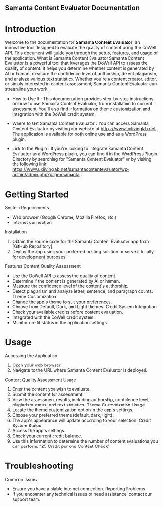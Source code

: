 ## Samanta Content Evaluator Documentation

# Introduction

Welcome to the documentation for **Samanta Content Evaluator**, an innovative tool designed to evaluate the quality of content using the DoWell API. This document will guide you through the setup, features, and usage of the application.
What is Samanta Content Evaluator
Samanta Content Evaluator is a powerful tool that leverages the DoWell API to assess the quality of content. It helps you determine whether content is generated by AI or human, measure the confidence level of authorship, detect plagiarism, and analyze various text statistics. Whether you're a content creator, editor, or simply interested in content assessment, Samanta Content Evaluator can streamline your work.

- How to Use It :
  This documentation provides step-by-step instructions on how to use Samanta Content Evaluator, from installation to content assessment. You'll also find information on theme customization and integration with the DoWell credit system.

- Where to Get Samanta Content Evaluator :
  You can access Samanta Content Evaluator by visiting our website at https://www.uxlivinglab.net . The application is available for both online use and as a WordPress plugin.

- Link to the Plugin :
  If you're looking to integrate Samanta Content Evaluator as a WordPress plugin, you can find it in the WordPress Plugin Directory by searching for "Samanta Content Evaluator" or by visiting the following link: https://www.uxlivinglab.net/samantacontentevaluator/wp-admin/admin.php?page=samanta .

# Getting Started

System Requirements

- Web browser (Google Chrome, Mozilla Firefox, etc.)
- Internet connection

Installation

1. Obtain the source code for the Samanta Content Evaluator app from [GitHub Repository]
2. Deploy the app using your preferred hosting solution or serve it locally for development purposes.

Features
Content Quality Assessment

- Use the DoWell API to assess the quality of content.
- Determine if the content is generated by AI or human.
- Measure the confidence level of the content's authorship.
- Detect plagiarism and analyze letter, sentence, and paragraph counts.
  Theme Customization
- Change the app's theme to suit your preferences.
- Choose from Default, Dark, and Light themes.
  Credit System Integration
- Check your available credits before content evaluation.
- Integrated with the DoWell credit system.
- Monitor credit status in the application settings.

# Usage

Accessing the Application

1. Open your web browser.
2. Navigate to the URL where Samanta Content Evaluator is deployed.

Content Quality Assessment Usage

1. Enter the content you wish to evaluate.
2. Submit the content for assessment.
3. View the assessment results, including authorship, confidence level, plagiarism status, and text statistics.
   Theme Customization Usage
4. Locate the theme customization option in the app's settings.
5. Choose your preferred theme (default, dark, light).
6. The app's appearance will update according to your selection.
   Credit System Status
7. Access the app's settings.
8. Check your current credit balance.
9. Use this information to determine the number of content evaluations you can perform.
   “25 Credit per one Content Check”

# Troubleshooting

Common Issues

- Ensure you have a stable internet connection.
  Reporting Problems
- If you encounter any technical issues or need assistance, contact our support team.
